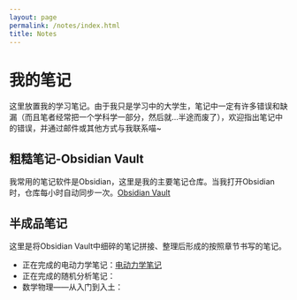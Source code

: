 ```yaml
---
layout: page
permalink: /notes/index.html
title: Notes
---
```


# 我的笔记

这里放置我的学习笔记。由于我只是学习中的大学生，笔记中一定有许多错误和缺漏（而且笔者经常把一个学科学一部分，然后就...半途而废了），欢迎指出笔记中的错误，并通过邮件或其他方式与我联系喵~

## 粗糙笔记-Obsidian Vault

我常用的笔记软件是Obsidian，这里是我的主要笔记仓库。当我打开Obsidian时，仓库每小时自动同步一次。[Obsidian Vault](https://github.com/ZerooVector/CS_Maths_Physics_Notes)


## 半成品笔记

这里是将Obsidian Vault中细碎的笔记拼接、整理后形成的按照章节书写的笔记。

- 正在完成的电动力学笔记：[电动力学笔记](https://zeroovector.github.io/notes/electrodynamics)
- 正在完成的随机分析笔记：
- 数学物理——从入门到入土：